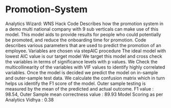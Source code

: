 # Promotion-System
Analytics Wizard: WNS Hack 
Code Describes how the promotion system in a demo multi national company with 9 sub verticals can make use of this model.
This model aids to provide results for people who could potentially be promoted, and reduce the onboarding time for promotion.
Code describes various parameters that are used to predict the promotion of an employee.
Variables are chosen via stepAIC procedure
The ideal model with lowest AIC value is our target model
We target this model and cross check the variables in terms of significance levels with p values.
We Check the multicollinearity of the variables with VIF values to identify highly correlated variables.
Once the model is decided we predict the model on in-sample and outer-sample test data.
We calculate the confusion matrix which in turn helps us identify the F1 score of the model.
Outer sample testing is measured by the mean of the predicted and actual outcome.
F1 value : 98.54, Outer Sample mean correctness value : 89.93
Model Scoring as per Analytics Vidhya : 0.38
